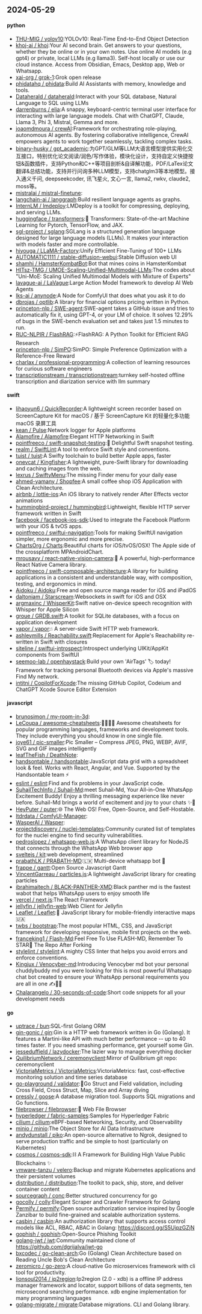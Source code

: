 ## 2024-05-29

#### python
* [THU-MIG / yolov10](https://github.com/THU-MIG/yolov10):YOLOv10: Real-Time End-to-End Object Detection
* [khoj-ai / khoj](https://github.com/khoj-ai/khoj):Your AI second brain. Get answers to your questions, whether they be online or in your own notes. Use online AI models (e.g gpt4) or private, local LLMs (e.g llama3). Self-host locally or use our cloud instance. Access from Obsidian, Emacs, Desktop app, Web or Whatsapp.
* [xai-org / grok-1](https://github.com/xai-org/grok-1):Grok open release
* [phidatahq / phidata](https://github.com/phidatahq/phidata):Build AI Assistants with memory, knowledge and tools.
* [Dataherald / dataherald](https://github.com/Dataherald/dataherald):Interact with your SQL database, Natural Language to SQL using LLMs
* [darrenburns / elia](https://github.com/darrenburns/elia):A snappy, keyboard-centric terminal user interface for interacting with large language models. Chat with ChatGPT, Claude, Llama 3, Phi 3, Mistral, Gemma and more.
* [joaomdmoura / crewAI](https://github.com/joaomdmoura/crewAI):Framework for orchestrating role-playing, autonomous AI agents. By fostering collaborative intelligence, CrewAI empowers agents to work together seamlessly, tackling complex tasks.
* [binary-husky / gpt_academic](https://github.com/binary-husky/gpt_academic):为GPT/GLM等LLM大语言模型提供实用化交互接口，特别优化论文阅读/润色/写作体验，模块化设计，支持自定义快捷按钮&函数插件，支持Python和C++等项目剖析&自译解功能，PDF/LaTex论文翻译&总结功能，支持并行问询多种LLM模型，支持chatglm3等本地模型。接入通义千问, deepseekcoder, 讯飞星火, 文心一言, llama2, rwkv, claude2, moss等。
* [mistralai / mistral-finetune](https://github.com/mistralai/mistral-finetune):
* [langchain-ai / langgraph](https://github.com/langchain-ai/langgraph):Build resilient language agents as graphs.
* [InternLM / lmdeploy](https://github.com/InternLM/lmdeploy):LMDeploy is a toolkit for compressing, deploying, and serving LLMs.
* [huggingface / transformers](https://github.com/huggingface/transformers):🤗 Transformers: State-of-the-art Machine Learning for Pytorch, TensorFlow, and JAX.
* [sgl-project / sglang](https://github.com/sgl-project/sglang):SGLang is a structured generation language designed for large language models (LLMs). It makes your interaction with models faster and more controllable.
* [hiyouga / LLaMA-Factory](https://github.com/hiyouga/LLaMA-Factory):Unify Efficient Fine-Tuning of 100+ LLMs
* [AUTOMATIC1111 / stable-diffusion-webui](https://github.com/AUTOMATIC1111/stable-diffusion-webui):Stable Diffusion web UI
* [shamhi / HamsterKombatBot](https://github.com/shamhi/HamsterKombatBot):Bot that mines coins in HamsterKombat
* [HITsz-TMG / UMOE-Scaling-Unified-Multimodal-LLMs](https://github.com/HITsz-TMG/UMOE-Scaling-Unified-Multimodal-LLMs):The codes about "Uni-MoE: Scaling Unified Multimodal Models with Mixture of Experts"
* [lavague-ai / LaVague](https://github.com/lavague-ai/LaVague):Large Action Model framework to develop AI Web Agents
* [lks-ai / anynode](https://github.com/lks-ai/anynode):A Node for ComfyUI that does what you ask it to do
* [dbrojas / optlib](https://github.com/dbrojas/optlib):A library for financial options pricing written in Python.
* [princeton-nlp / SWE-agent](https://github.com/princeton-nlp/SWE-agent):SWE-agent takes a GitHub issue and tries to automatically fix it, using GPT-4, or your LM of choice. It solves 12.29% of bugs in the SWE-bench evaluation set and takes just 1.5 minutes to run.
* [RUC-NLPIR / FlashRAG](https://github.com/RUC-NLPIR/FlashRAG):⚡FlashRAG: A Python Toolkit for Efficient RAG Research
* [princeton-nlp / SimPO](https://github.com/princeton-nlp/SimPO):SimPO: Simple Preference Optimization with a Reference-Free Reward
* [charlax / professional-programming](https://github.com/charlax/professional-programming):A collection of learning resources for curious software engineers
* [transcriptionstream / transcriptionstream](https://github.com/transcriptionstream/transcriptionstream):turnkey self-hosted offline transcription and diarization service with llm summary

#### swift
* [lihaoyun6 / QuickRecorder](https://github.com/lihaoyun6/QuickRecorder):A lightweight screen recorder based on ScreenCapture Kit for macOS / 基于 ScreenCapture Kit 的轻量化多功能 macOS 录屏工具
* [kean / Pulse](https://github.com/kean/Pulse):Network logger for Apple platforms
* [Alamofire / Alamofire](https://github.com/Alamofire/Alamofire):Elegant HTTP Networking in Swift
* [pointfreeco / swift-snapshot-testing](https://github.com/pointfreeco/swift-snapshot-testing):📸 Delightful Swift snapshot testing.
* [realm / SwiftLint](https://github.com/realm/SwiftLint):A tool to enforce Swift style and conventions.
* [tuist / tuist](https://github.com/tuist/tuist):A Swifty toolchain to build better Apple apps, faster
* [onevcat / Kingfisher](https://github.com/onevcat/Kingfisher):A lightweight, pure-Swift library for downloading and caching images from the web.
* [lexrus / SwiftyMenu](https://github.com/lexrus/SwiftyMenu):The missing Finder menu for your daily ease
* [ahmed-yamany / Shopfee](https://github.com/ahmed-yamany/Shopfee):A small coffee shop iOS Application with Clean Architecture.
* [airbnb / lottie-ios](https://github.com/airbnb/lottie-ios):An iOS library to natively render After Effects vector animations
* [hummingbird-project / hummingbird](https://github.com/hummingbird-project/hummingbird):Lightweight, flexible HTTP server framework written in Swift
* [facebook / facebook-ios-sdk](https://github.com/facebook/facebook-ios-sdk):Used to integrate the Facebook Platform with your iOS & tvOS apps.
* [pointfreeco / swiftui-navigation](https://github.com/pointfreeco/swiftui-navigation):Tools for making SwiftUI navigation simpler, more ergonomic and more precise.
* [ChartsOrg / Charts](https://github.com/ChartsOrg/Charts):Beautiful charts for iOS/tvOS/OSX! The Apple side of the crossplatform MPAndroidChart.
* [mrousavy / react-native-vision-camera](https://github.com/mrousavy/react-native-vision-camera):📸 A powerful, high-performance React Native Camera library.
* [pointfreeco / swift-composable-architecture](https://github.com/pointfreeco/swift-composable-architecture):A library for building applications in a consistent and understandable way, with composition, testing, and ergonomics in mind.
* [Aidoku / Aidoku](https://github.com/Aidoku/Aidoku):Free and open source manga reader for iOS and iPadOS
* [daltoniam / Starscream](https://github.com/daltoniam/Starscream):Websockets in swift for iOS and OSX
* [argmaxinc / WhisperKit](https://github.com/argmaxinc/WhisperKit):Swift native on-device speech recognition with Whisper for Apple Silicon
* [groue / GRDB.swift](https://github.com/groue/GRDB.swift):A toolkit for SQLite databases, with a focus on application development
* [vapor / vapor](https://github.com/vapor/vapor):💧 A server-side Swift HTTP web framework.
* [ashleymills / Reachability.swift](https://github.com/ashleymills/Reachability.swift):Replacement for Apple's Reachability re-written in Swift with closures
* [siteline / swiftui-introspect](https://github.com/siteline/swiftui-introspect):Introspect underlying UIKit/AppKit components from SwiftUI
* [seemoo-lab / openhaystack](https://github.com/seemoo-lab/openhaystack):Build your own 'AirTags' 🏷 today! Framework for tracking personal Bluetooth devices via Apple's massive Find My network.
* [intitni / CopilotForXcode](https://github.com/intitni/CopilotForXcode):The missing GitHub Copilot, Codeium and ChatGPT Xcode Source Editor Extension

#### javascript
* [brunosimon / my-room-in-3d](https://github.com/brunosimon/my-room-in-3d):
* [LeCoupa / awesome-cheatsheets](https://github.com/LeCoupa/awesome-cheatsheets):👩‍💻👨‍💻 Awesome cheatsheets for popular programming languages, frameworks and development tools. They include everything you should know in one single file.
* [joye61 / pic-smaller](https://github.com/joye61/pic-smaller):Pic Smaller – Compress JPEG, PNG, WEBP, AVIF, SVG and GIF images intelligently
* [leafTheFish / DeathNote](https://github.com/leafTheFish/DeathNote):
* [handsontable / handsontable](https://github.com/handsontable/handsontable):JavaScript data grid with a spreadsheet look & feel. Works with React, Angular, and Vue. Supported by the Handsontable team ⚡
* [eslint / eslint](https://github.com/eslint/eslint):Find and fix problems in your JavaScript code.
* [SuhailTechInfo / Suhail-Md](https://github.com/SuhailTechInfo/Suhail-Md):meet Suhail-Md, Your All-in-One WhatsApp Excitement Buddy! Enjoy a thrilling messaging experience like never before. Suhail-Md brings a world of excitement and joy to your chats ✨🤖
* [HeyPuter / puter](https://github.com/HeyPuter/puter):🌐 The Web OS! Free, Open-Source, and Self-Hostable.
* [ltdrdata / ComfyUI-Manager](https://github.com/ltdrdata/ComfyUI-Manager):
* [WasperAI / Wasper](https://github.com/WasperAI/Wasper):
* [projectdiscovery / nuclei-templates](https://github.com/projectdiscovery/nuclei-templates):Community curated list of templates for the nuclei engine to find security vulnerabilities.
* [pedroslopez / whatsapp-web.js](https://github.com/pedroslopez/whatsapp-web.js):A WhatsApp client library for NodeJS that connects through the WhatsApp Web browser app
* [sveltejs / kit](https://github.com/sveltejs/kit):web development, streamlined
* [prabathLK / PRABATH-MD](https://github.com/prabathLK/PRABATH-MD):🇱🇰 Multi-device whatsapp bot 🎉
* [frappe / gantt](https://github.com/frappe/gantt):Open Source Javascript Gantt
* [VincentGarreau / particles.js](https://github.com/VincentGarreau/particles.js):A lightweight JavaScript library for creating particles
* [ibrahimaitech / BLACK-PANTHER-XMD](https://github.com/ibrahimaitech/BLACK-PANTHER-XMD):Black panther md is the fastest wabot that helps WhatsApp users to enjoy smooth life
* [vercel / next.js](https://github.com/vercel/next.js):The React Framework
* [jellyfin / jellyfin-web](https://github.com/jellyfin/jellyfin-web):Web Client for Jellyfin
* [Leaflet / Leaflet](https://github.com/Leaflet/Leaflet):🍃 JavaScript library for mobile-friendly interactive maps 🇺🇦
* [twbs / bootstrap](https://github.com/twbs/bootstrap):The most popular HTML, CSS, and JavaScript framework for developing responsive, mobile first projects on the web.
* [franceking1 / Flash-Md](https://github.com/franceking1/Flash-Md):Feel Free To Use FLASH-MD, Remember To STAR🌟 The Repo After Forking
* [stylelint / stylelint](https://github.com/stylelint/stylelint):A mighty CSS linter that helps you avoid errors and enforce conventions.
* [Kingjux / Venocyber-md](https://github.com/Kingjux/Venocyber-md):Introducing Venocyber md bot your personal chuddybuddy md you were looking for this is most powerful Whatsapp chat bot created to ensure your WhatsApp personal requirements you are all in one ✍️👋👋
* [Chalarangelo / 30-seconds-of-code](https://github.com/Chalarangelo/30-seconds-of-code):Short code snippets for all your development needs

#### go
* [uptrace / bun](https://github.com/uptrace/bun):SQL-first Golang ORM
* [gin-gonic / gin](https://github.com/gin-gonic/gin):Gin is a HTTP web framework written in Go (Golang). It features a Martini-like API with much better performance -- up to 40 times faster. If you need smashing performance, get yourself some Gin.
* [jesseduffield / lazydocker](https://github.com/jesseduffield/lazydocker):The lazier way to manage everything docker
* [QuilibriumNetwork / ceremonyclient](https://github.com/QuilibriumNetwork/ceremonyclient):Mirror of Quilibrium git repo: ceremonyclient
* [VictoriaMetrics / VictoriaMetrics](https://github.com/VictoriaMetrics/VictoriaMetrics):VictoriaMetrics: fast, cost-effective monitoring solution and time series database
* [go-playground / validator](https://github.com/go-playground/validator):💯Go Struct and Field validation, including Cross Field, Cross Struct, Map, Slice and Array diving
* [pressly / goose](https://github.com/pressly/goose):A database migration tool. Supports SQL migrations and Go functions.
* [filebrowser / filebrowser](https://github.com/filebrowser/filebrowser):📂 Web File Browser
* [hyperledger / fabric-samples](https://github.com/hyperledger/fabric-samples):Samples for Hyperledger Fabric
* [cilium / cilium](https://github.com/cilium/cilium):eBPF-based Networking, Security, and Observability
* [minio / minio](https://github.com/minio/minio):The Object Store for AI Data Infrastructure
* [andydunstall / piko](https://github.com/andydunstall/piko):An open-source alternative to Ngrok, designed to serve production traffic and be simple to host (particularly on Kubernetes)
* [cosmos / cosmos-sdk](https://github.com/cosmos/cosmos-sdk):⛓️ A Framework for Building High Value Public Blockchains ✨
* [vmware-tanzu / velero](https://github.com/vmware-tanzu/velero):Backup and migrate Kubernetes applications and their persistent volumes
* [distribution / distribution](https://github.com/distribution/distribution):The toolkit to pack, ship, store, and deliver container content
* [sourcegraph / conc](https://github.com/sourcegraph/conc):Better structured concurrency for go
* [gocolly / colly](https://github.com/gocolly/colly):Elegant Scraper and Crawler Framework for Golang
* [Permify / permify](https://github.com/Permify/permify):Open source authorization service inspired by Google Zanzibar to build fine-grained and scalable authorization systems.
* [casbin / casbin](https://github.com/casbin/casbin):An authorization library that supports access control models like ACL, RBAC, ABAC in Golang: https://discord.gg/S5UjpzGZjN
* [gophish / gophish](https://github.com/gophish/gophish):Open-Source Phishing Toolkit
* [golang-jwt / jwt](https://github.com/golang-jwt/jwt):Community maintained clone of https://github.com/dgrijalva/jwt-go
* [bxcodec / go-clean-arch](https://github.com/bxcodec/go-clean-arch):Go (Golang) Clean Architecture based on Reading Uncle Bob's Clean Architecture
* [zeromicro / go-zero](https://github.com/zeromicro/go-zero):A cloud-native Go microservices framework with cli tool for productivity.
* [lionsoul2014 / ip2region](https://github.com/lionsoul2014/ip2region):Ip2region (2.0 - xdb) is a offline IP address manager framework and locator, support billions of data segments, ten microsecond searching performance. xdb engine implementation for many programming languages
* [golang-migrate / migrate](https://github.com/golang-migrate/migrate):Database migrations. CLI and Golang library.
